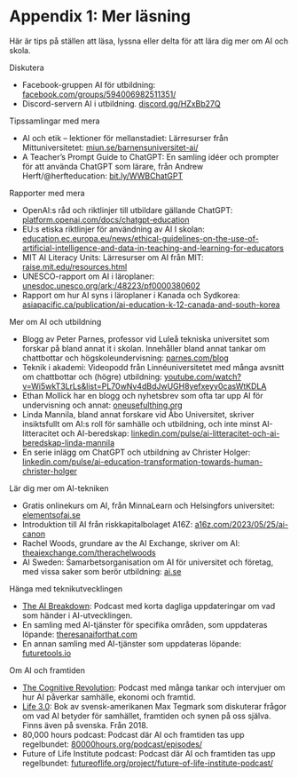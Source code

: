 # Appendix 1: Mer läsning
Här är tips på ställen att läsa, lyssna eller delta för att lära dig mer om AI och skola.

Diskutera
* Facebook-gruppen AI för utbildning: [facebook.com/groups/594006982511351/][1]
* Discord-servern AI i utbildning. [discord.gg/HZxBb27Q][2]

Tipssamlingar med mera
* AI och etik – lektioner för mellanstadiet: Lärresurser från Mittuniversitetet: [miun.se/barnensuniversitet-ai/][3]
* A Teacher’s Prompt Guide to ChatGPT: En samling idéer och prompter för att använda ChatGPT som lärare, från Andrew Herft/@herfteducation: [bit.ly/WWBChatGPT][4]

Rapporter med mera
 * OpenAI:s råd och riktlinjer till utbildare gällande ChatGPT: [platform.openai.com/docs/chatgpt-education][5]
* EU:s etiska riktlinjer för användning av AI I skolan: [education.ec.europa.eu/news/ethical-guidelines-on-the-use-of-artificial-intelligence-and-data-in-teaching-and-learning-for-educators][6]
 * MIT AI Literacy Units: Lärresurser om AI från MIT: [raise.mit.edu/resources.html][7]
* UNESCO-rapport om AI i läroplaner: [unesdoc.unesco.org/ark:/48223/pf0000380602][8]
* Rapport om hur AI syns i läroplaner i Kanada och Sydkorea: [asiapacific.ca/publication/ai-education-k-12-canada-and-south-korea][9]

Mer om AI och utbildning
* Blogg av Peter Parnes, professor vid Luleå tekniska universitet som forskar på bland annat it i skolan. Innehåller bland annat tankar om chattbottar och högskoleundervisning: [parnes.com/blog][10]
* Teknik i akademi: Videopodd från Linnéuniversitetet med många avsnitt om chattbottar och (högre) utbildning: [youtube.com/watch?v=Wi5wkT3LrLs&list=PL70wNv4dBdJwUGH8yefxeyy0casWtKDLA][11]
* Ethan Mollick har en blogg och nyhetsbrev som ofta tar upp AI för undervisning och annat: [oneusefulthing.org][12]
* Linda Mannila, bland annat forskare vid Åbo Universitet, skriver insiktsfullt om AI:s roll för samhälle och utbildning, och inte minst AI-litteracitet och AI-beredskap: [linkedin.com/pulse/ai-litteracitet-och-ai-beredskap-linda-mannila][13]
* En serie inlägg om ChatGPT och utbildning av Christer Holger: [linkedin.com/pulse/ai-education-transformation-towards-human-christer-holger][14]

Lär dig mer om AI-tekniken
* Gratis onlinekurs om AI, från MinnaLearn och Helsingfors universitet: [elementsofai.se][15]
* Introduktion till AI från riskkapitalbolaget A16Z: [a16z.com/2023/05/25/ai-canon][16]
* Rachel Woods, grundare av the AI Exchange, skriver om AI: [theaiexchange.com/therachelwoods][17]
* AI Sweden: Samarbetsorganisation om AI för universitet och företag, med vissa saker som berör utbildning: [ai.se][18]

Hänga med teknikutvecklingen
* [The AI Breakdown][19]: Podcast med korta dagliga uppdateringar om vad som händer i AI-utvecklingen.
* En samling med AI-tjänster för specifika områden, som uppdateras löpande: [theresanaiforthat.com][20]
* En annan samling med AI-tjänster som uppdateras löpande: [futuretools.io][21]

Om AI och framtiden
* [The Cognitive Revolution][22]: Podcast med många tankar och intervjuer om hur AI påverkar samhälle, ekonomi och framtid.
* [Life 3.0][23]: Bok av svensk-amerikanen Max Tegmark som diskuterar frågor om vad AI betyder för samhället, framtiden och synen på oss själva. Finns även på svenska. Från 2018.
* 80,000 hours podcast: Podcast där AI och framtiden tas upp regelbundet: [80000hours.org/podcast/episodes/][24]
* Future of Life Institute podcast: Podcast där AI och framtiden tas upp regelbundet: [futureoflife.org/project/future-of-life-institute-podcast/][25]

[1]:	https://www.facebook.com/groups/594006982511351/
[2]:	https://discord.gg/HZxBb27Q "AI i utbildning"
[3]:	https://www.miun.se/barnensuniversitet-ai/
[4]:	https://bit.ly/WWBChatGPT
[5]:	https://platform.openai.com/docs/chatgpt-education
[6]:	https://education.ec.europa.eu/news/ethical-guidelines-on-the-use-of-artificial-intelligence-and-data-in-teaching-and-learning-for-educators
[7]:	https://raise.mit.edu/resources.html
[8]:	https://unesdoc.unesco.org/ark:/48223/pf0000380602
[9]:	https://www.asiapacific.ca/publication/ai-education-k-12-canada-and-south-korea
[10]:	http://www.parnes.com/blog/
[11]:	https://www.youtube.com/watch?v=Wi5wkT3LrLs&list=PL70wNv4dBdJwUGH8yefxeyy0casWtKDLA
[12]:	https://www.oneusefulthing.org/ "One Useful Thing"
[13]:	https://www.linkedin.com/pulse/ai-litteracitet-och-ai-beredskap-linda-mannila/ "AI-litteracitet och AI-beredskap"
[14]:	https://www.linkedin.com/pulse/ai-education-transformation-towards-human-christer-holger/
[15]:	https://www.elementsofai.se/
[16]:	https://a16z.com/2023/05/25/ai-canon "AI Canon"
[17]:	https://theaiexchange.com/therachelwoods "Rachel Woods"
[18]:	https://www.ai.se/en
[19]:	https://g.co/kgs/5zmJ3f "The AI Breakdown"
[20]:	https://theresanaiforthat.com/
[21]:	https://www.futuretools.io/ "Future Tools"
[22]:	https://www.cognitiverevolution.ai/
[23]:	https://en.wikipedia.org/wiki/Life_3.0
[24]:	https://80000hours.org/podcast/episodes/
[25]:	https://futureoflife.org/project/future-of-life-institute-podcast/
